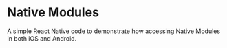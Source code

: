 # Native Modules

A simple React Native code to demonstrate how accessing Native Modules in both iOS and Android.